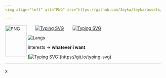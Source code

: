 ```yaml
---
<img align="left" alt="PNG" src="https://github.com/3eyka/3eyka/assets/71324677/bb62d369-14e7-461b-a594-9d8ad9d41493" width="460px" margin="1000px"/>

---
```


 <img align="left" alt="PNG" src="https://media.tenor.com/t9P8GrlgPzEAAAAi/jemil.gif" height="100px" width="70px"/>&nbsp;&nbsp;&nbsp;&nbsp;&nbsp;&nbsp;[![Typing SVG](https://readme-typing-svg.herokuapp.com?font=DotGothic16&size=27&duration=50&pause=250&color=777BFF&random=false&width=435&lines=3+e+y+k+a)](https://git.io/typing-svg)
 &nbsp;&nbsp;&nbsp;&nbsp;&nbsp;&nbsp;[![Typing SVG](https://readme-typing-svg.herokuapp.com?font=Rock+Salt&duration=50&pause=10&color=00E4FF18&random=false&width=435&lines=ahahahaha;6;9;420;elation;nah+i'd+win;SIGSEGV;XD;jk;LMAO)](https://git.io/typing-svg)


![Langs](https://img.shields.io/badge/-Py%20%7C%20Go%20%7C%20C%20%7C%20C%23-%230079C1?style=for-the-badge&color=ffffff&logo=educative&logoColor=777BFF)

interests -> **whatever i want**

[![Typing SVG](https://readme-typing-svg.herokuapp.com?font=Fira+Code&size=1&pause=1000&color=36BCF700&random=false&width=1&height=70&lines=.)](https://git.io/typing-svg)


---
x
